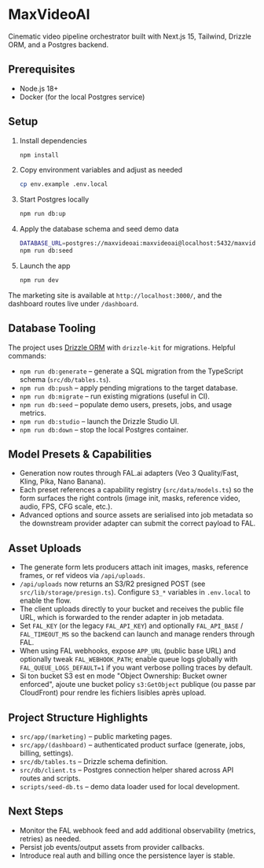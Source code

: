 # MaxVideoAI

Cinematic video pipeline orchestrator built with Next.js 15, Tailwind, Drizzle ORM, and a Postgres backend.

## Prerequisites
- Node.js 18+
- Docker (for the local Postgres service)

## Setup
1. Install dependencies
   ```bash
   npm install
   ```
2. Copy environment variables and adjust as needed
   ```bash
   cp env.example .env.local
   ```
3. Start Postgres locally
   ```bash
   npm run db:up
   ```
4. Apply the database schema and seed demo data
   ```bash
   DATABASE_URL=postgres://maxvideoai:maxvideoai@localhost:5432/maxvideoai npm run db:push
   npm run db:seed
   ```
5. Launch the app
   ```bash
   npm run dev
   ```

The marketing site is available at `http://localhost:3000/`, and the dashboard routes live under `/dashboard`.

## Database Tooling
The project uses [Drizzle ORM](https://orm.drizzle.team/) with `drizzle-kit` for migrations. Helpful commands:

- `npm run db:generate` – generate a SQL migration from the TypeScript schema (`src/db/tables.ts`).
- `npm run db:push` – apply pending migrations to the target database.
- `npm run db:migrate` – run existing migrations (useful in CI).
- `npm run db:seed` – populate demo users, presets, jobs, and usage metrics.
- `npm run db:studio` – launch the Drizzle Studio UI.
- `npm run db:down` – stop the local Postgres container.

## Model Presets & Capabilities
- Generation now routes through FAL.ai adapters (Veo 3 Quality/Fast, Kling, Pika, Nano Banana).
- Each preset references a capability registry (`src/data/models.ts`) so the form surfaces the right controls (image init, masks, reference video, audio, FPS, CFG scale, etc.).
- Advanced options and source assets are serialised into job metadata so the downstream provider adapter can submit the correct payload to FAL.

## Asset Uploads
- The generate form lets producers attach init images, masks, reference frames, or ref videos via `/api/uploads`.
- `/api/uploads` now returns an S3/R2 presigned POST (see `src/lib/storage/presign.ts`). Configure `S3_*` variables in `.env.local` to enable the flow.
- The client uploads directly to your bucket and receives the public file URL, which is forwarded to the render adapter in job metadata.
- Set `FAL_KEY` (or the legacy `FAL_API_KEY`) and optionally `FAL_API_BASE` / `FAL_TIMEOUT_MS` so the backend can launch and manage renders through FAL.
- When using FAL webhooks, expose `APP_URL` (public base URL) and optionally tweak `FAL_WEBHOOK_PATH`; enable queue logs globally with `FAL_QUEUE_LOGS_DEFAULT=1` if you want verbose polling traces by default.
- Si ton bucket S3 est en mode "Object Ownership: Bucket owner enforced", ajoute une bucket policy `s3:GetObject` publique (ou passe par CloudFront) pour rendre les fichiers lisibles après upload.

## Project Structure Highlights
- `src/app/(marketing)` – public marketing pages.
- `src/app/(dashboard)` – authenticated product surface (generate, jobs, billing, settings).
- `src/db/tables.ts` – Drizzle schema definition.
- `src/db/client.ts` – Postgres connection helper shared across API routes and scripts.
- `scripts/seed-db.ts` – demo data loader used for local development.

## Next Steps
- Monitor the FAL webhook feed and add additional observability (metrics, retries) as needed.
- Persist job events/output assets from provider callbacks.
- Introduce real auth and billing once the persistence layer is stable.
